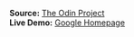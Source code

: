 **Source:** [The Odin Project](https://theodinproject.com/courses/foundations/lessons/html-css)\
**Live Demo:** [Google Homepage](https://igorlimamendes.github.io/google-homepage/)
